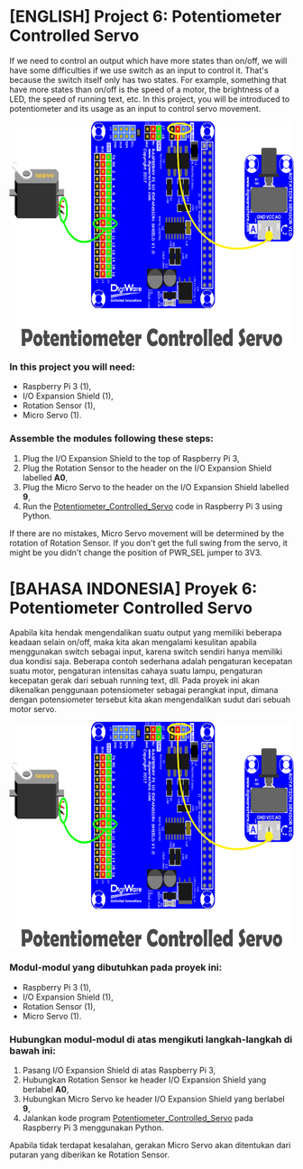 # [ENGLISH] Project 6: Potentiometer Controlled Servo
If we need to control an output which have more states than on/off, we will have some difficulties if we use switch as an input to control it. That's because the switch itself only has two states. For example, something that have more states than on/off is the speed of a motor, the brightness of a LED, the speed of running text, etc. In this project, you will be introduced to potentiometer and its usage as an input to control servo movement.

<img src="/images/potentiometer controlled servo.png" height="400">

### In this project you will need:
* Raspberry Pi 3 (1),
* I/O Expansion Shield (1),
* Rotation Sensor (1),
* Micro Servo (1).

### Assemble the modules following these steps:
1. Plug the I/O Expansion Shield to the top of Raspberry Pi 3,
2. Plug the Rotation Sensor to the header on the I/O Expansion Shield labelled **A0**,
3. Plug the Micro Servo to the header on the I/O Expansion Shield labelled **9**,
4. Run the [Potentiometer_Controlled_Servo](/06_Potentiometer_Controlled_Servo/Potentiometer_Controlled_Servo) code in Raspberry Pi 3 using Python.

If there are no mistakes, Micro Servo movement will be determined by the rotation of Rotation Sensor. If you don't get the full swing from the servo, it might be you didn't change the position of PWR_SEL jumper to 3V3.

# [BAHASA INDONESIA] Proyek 6: Potentiometer Controlled Servo
Apabila kita hendak mengendalikan suatu output yang memiliki beberapa keadaan selain on/off, maka kita akan mengalami kesulitan apabila menggunakan switch sebagai input, karena switch sendiri hanya memiliki dua kondisi saja. Beberapa contoh sederhana adalah pengaturan kecepatan suatu motor, pengaturan intensitas cahaya suatu lampu, pengaturan kecepatan gerak dari sebuah running text, dll. Pada proyek ini akan dikenalkan penggunaan potensiometer sebagai perangkat input, dimana dengan potensiometer tersebut kita akan mengendalikan sudut dari sebuah motor servo.

<img src="/images/potentiometer controlled servo.png" height="400">

### Modul-modul yang dibutuhkan pada proyek ini:
* Raspberry Pi 3 (1),
* I/O Expansion Shield (1),
* Rotation Sensor (1),
* Micro Servo (1).

### Hubungkan modul-modul di atas mengikuti langkah-langkah di bawah ini:
1. Pasang I/O Expansion Shield di atas Raspberry Pi 3,
2. Hubungkan Rotation Sensor ke header I/O Expansion Shield yang berlabel **A0**,
3. Hubungkan Micro Servo ke header I/O Expansion Shield yang berlabel **9**,
4. Jalankan kode program [Potentiometer_Controlled_Servo](/06_Potentiometer_Controlled_Servo/Potentiometer_Controlled_Servo) pada Raspberry Pi 3 menggunakan Python.

Apabila tidak terdapat kesalahan, gerakan Micro Servo akan ditentukan dari putaran yang diberikan ke Rotation Sensor.
